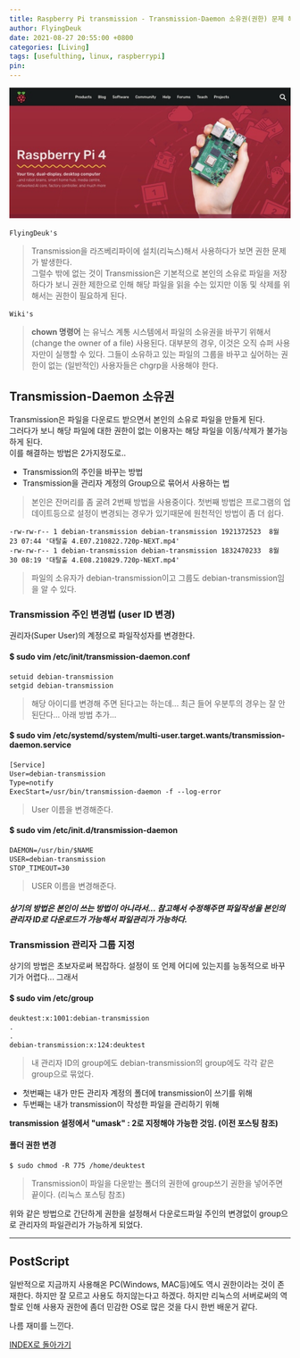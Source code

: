 ```yaml
---
title: Raspberry Pi transmission - Transmission-Daemon 소유권(권한) 문제 해결법
author: FlyingDeuk
date: 2021-08-27 20:55:00 +0800
categories: [Living]
tags: [usefulthing, linux, raspberrypi]
pin:
---
```


![pi](/img/living/pi/pi.jpg)

`FlyingDeuk's`
> Transmission을 라즈베리파이에 설치(리눅스)해서 사용하다가 보면 권한 문제가 발생한다. <br>
그럴수 밖에 없는 것이 Transmission은 기본적으로 본인의 소유로 파일을 저장하다가 보니 권한 제한으로 인해 해당 파일을 읽을 수는 있지만 이동 및 삭제를 위해서는 권한이 필요하게 된다.

`Wiki's`
>**chown 명령어** 는 유닉스 계통 시스템에서 파일의 소유권을 바꾸기 위해서(change the owner of a file) 사용된다. 대부분의 경우, 이것은 오직 슈퍼 사용자만이 실행할 수 있다. 그들이 소유하고 있는 파일의 그룹을 바꾸고 싶어하는 권한이 없는 (일반적인) 사용자들은 chgrp을 사용해야 한다.

## Transmission-Daemon 소유권
Transmission은 파일을 다운로드 받으면서 본인의 소유로 파일을 만들게 된다. <br>
그러다가 보니 해당 파일에 대한 권한이 없는 이용자는 해당 파일을 이동/삭제가 불가능하게 된다. <br>
이를 해결하는 방법은 2가지정도로..
- Transmission의 주인을 바꾸는 방법
- Transmission을 관리자 계정의 Group으로 묶어서 사용하는 법
>본인은 잔머리를 좀 굴려 2번째 방법을 사용중이다. 첫번째 방법은 프로그램의 업데이트등으로 설정이 변경되는 경우가 있기때문에 원천적인 방법이 좀 더 쉽다.

```
-rw-rw-r-- 1 debian-transmission debian-transmission 1921372523  8월 23 07:44 '대탈출 4.E07.210822.720p-NEXT.mp4'
-rw-rw-r-- 1 debian-transmission debian-transmission 1832470233  8월 30 08:19 '대탈출 4.E08.210829.720p-NEXT.mp4'
```
  >파일의 소유자가 debian-transmission이고 그룹도 debian-transmission임을 알 수 있다.

### Transmission 주인 변경법 (user ID 변경)
권리자(Super User)의 계정으로 파일작성자를 변경한다.

#### $ sudo vim /etc/init/transmission-daemon.conf
```
setuid debian-transmission
setgid debian-transmission
```
>해당 아이디를 변경해 주면 된다고는 하는데... 최근 들어 우분투의 경우는 잘 안된단다... 아래 방법 추가...

#### $ sudo vim /etc/systemd/system/multi-user.target.wants/transmission-daemon.service
```
[Service]
User=debian-transmission
Type=notify
ExecStart=/usr/bin/transmission-daemon -f --log-error
```
>User 이름을 변경해준다.

#### $ sudo vim /etc/init.d/transmission-daemon

```
DAEMON=/usr/bin/$NAME
USER=debian-transmission
STOP_TIMEOUT=30
```
>USER 이름을 변경해준다.

##### 상기의 방법은 본인이 쓰는 방법이 아니라서... 참고해서 수정해주면 파일작성을 본인의 관리자 ID로 다운로드가 가능해서 파일관리가 가능하다.

### Transmission 관리자 그룹 지정
상기의 방법은 초보자로써 복잡하다. 설정이 또 언제 어디에 있는지를 능동적으로 바꾸기가 어렵다... 그래서

#### $ sudo vim /etc/group

```
deuktest:x:1001:debian-transmission
.
.
debian-transmission:x:124:deuktest
```
>내 관리자 ID의 group에도 debian-transmission의 group에도 각각 같은 group으로 묶었다. <br>
- 첫번째는 내가 만든 관리자 계정의 폴더에 transmission이 쓰기를 위해
- 두번째는 내가 transmission이 작성한 파일을 관리하기 위해

**transmission 설정에서 "umask" : 2로 지정해야 가능한 것임. (이전 포스팅 참조)**


#### 폴더 권한 변경
```
$ sudo chmod -R 775 /home/deuktest
```
>Transmission이 파일을 다운받는 폴더의 권한에 group쓰기 권한을 넣어주면 끝이다. (리눅스 포스팅 참조)

위와 같은 방법으로 간단하게 권한을 설정해서 다운로드파일 주인의 변경없이 group으로 관리자의 파일관리가 가능하게 되었다.

----

## PostScript
일반적으로 지금까지 사용해온 PC(Windows, MAC등)에도 역시 권한이라는 것이 존재한다. 하지만 잘 모르고 사용도 하지않는다고 하겠다. 하지만 리눅스의 서버로써의 역할로 인해 사용자 권한에 좀더 민감한 OS로 많은 것을 다시 한번 배운거 같다.

나름 재미를 느낀다.

[INDEX로 돌아가기](/posts/RaspberryPi/)
